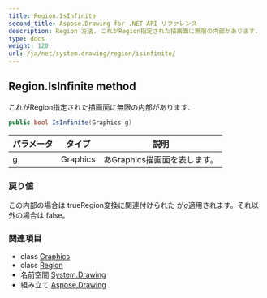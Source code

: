 ```yaml
---
title: Region.IsInfinite
second_title: Aspose.Drawing for .NET API リファレンス
description: Region 方法. これがRegion指定された描画面に無限の内部があります.
type: docs
weight: 120
url: /ja/net/system.drawing/region/isinfinite/
---
```

## Region.IsInfinite method

これがRegion指定された描画面に無限の内部があります.

```csharp
public bool IsInfinite(Graphics g)
```

| パラメータ | タイプ | 説明 |
| --- | --- | --- |
| g | Graphics | あGraphics描画面を表します。 |

### 戻り値

この内部の場合は trueRegion変換に関連付けられた が*g*適用されます。それ以外の場合は false。

### 関連項目

* class [Graphics](../../graphics/)
* class [Region](../)
* 名前空間 [System.Drawing](../../region/)
* 組み立て [Aspose.Drawing](../../../)


